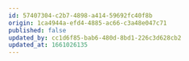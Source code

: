 ```yaml
---
id: 57407304-c2b7-4898-a414-59692fc40f8b
origin: 1ca4944a-efd4-4885-ac66-c3a48e047c71
published: false
updated_by: cc1d6f85-bab6-480d-8bd1-226c3d628cb2
updated_at: 1661026135
---
```

